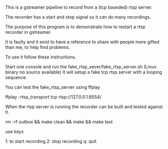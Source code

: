This is a gstreamer pipeline to record from a (tcp baseded) rtsp server.

The recorder has a start and stop signal so it can do many recordings.

The purpose of this program is to demonstrate how to restart a rtsp recorder in gstreamer. 

It is faulty and it exist to have a reference to share with people more gifted than me, to help find problems.

To use it follow these instructions.

Start one console and run the fake_rtsp_sever/fake_rtsp_server.sh (Linux binary no source available) It will setup a fake tcp rtsp server with a looping sequence.

You can test the fake_rtsp_server using ffplay

ffplay -rtsp_transport tcp rtsp://127.0.0.1:8554/

When the rtsp server is running the recorder can be built and tested against it.

rm -rf outbox && make clean && make && make test

use keys 

1: to start recording
2: stop recording
q: quit

